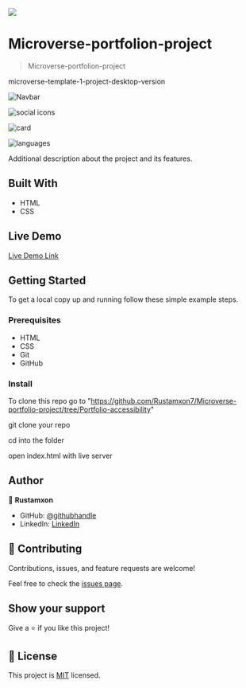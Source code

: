 ![](https://img.shields.io/badge/Microverse-blueviolet)

# Microverse-portfolion-project

> Microverse-portfolion-project

microverse-template-1-project-desktop-version

![Navbar](https://user-images.githubusercontent.com/69011963/125977370-63dce656-c179-4c96-bcc6-5b089d6dcf8a.gif)

![social icons](https://user-images.githubusercontent.com/69011963/125977424-61fe6f44-392f-4561-835f-1ece945f9cf3.gif)

![card](https://user-images.githubusercontent.com/69011963/125977477-409704d3-253d-4411-b8a7-a67b5054f28e.gif)

![languages](https://user-images.githubusercontent.com/69011963/125977519-cf77a9b0-7b02-4147-8312-fb1b38ba834b.gif)

Additional description about the project and its features.

## Built With

- HTML
- CSS

## Live Demo

[Live Demo Link](https://rustamxon7.github.io/Microverse-portfolio-project/)

## Getting Started

To get a local copy up and running follow these simple example steps.

### Prerequisites

- HTML
- CSS
- Git
- GitHub

### Install

To clone this repo go to "https://github.com/Rustamxon7/Microverse-portfolio-project/tree/Portfolio-accessibility"

git clone your repo

cd into the folder

open index.html with live server

## Author

👤 **Rustamxon**

- GitHub: [@githubhandle](https://github.com/Rustamxon7)
- LinkedIn: [LinkedIn](https://www.linkedin.com/in/rustamjon-tolipov-6a831020b)

## 🤝 Contributing

Contributions, issues, and feature requests are welcome!

Feel free to check the [issues page](https://github.com/Rustamxon7/Microverse-portfolio-project/issues).

## Show your support

Give a ⭐️ if you like this project!

## 📝 License

This project is [MIT](./MIT.md) licensed.
